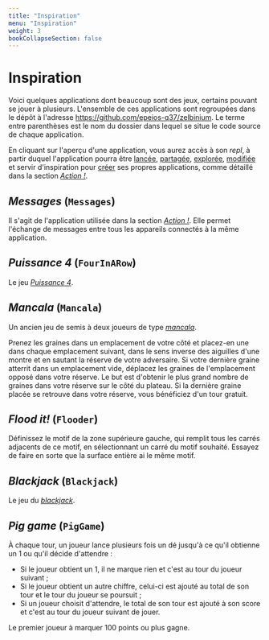 ```yaml
---
title: "Inspiration"
menu: "Inspiration"
weight: 3
bookCollapseSection: false
---
```


# Inspiration

Voici quelques applications dont beaucoup sont des jeux, certains pouvant se jouer à plusieurs.  L'ensemble de ces applications sont regroupées dans le dépôt à l'adresse <https://github.com/epeios-q37/zelbinium>. Le terme entre parenthèses est le nom du dossier dans lequel se situe le code source de chaque application.

En cliquant sur l'aperçu d'une application, vous aurez accès à son *repl*, à partir duquel l'application pourra être [lancée](../action/launch), [partagée](../action/share), [explorée](../action/explore), [modifiée](../action/modify) et servir d'inspiration pour [créer](../action/create) ses propres applications, comme détaillé dans la section [*Action !*](../action/).

## *Messages* (`Messages`)

Il s'agit de l'application utilisée dans la section [*Action !*](../action/). Elle permet l'échange de messages entre tous les appareils connectés à la même application.

<div data-demo="Messages"></div>

## *Puissance 4* (`FourInARow`)

Le jeu [*Puissance 4*](https://fr.wikipedia.org/wiki/Puissance_4).

<div data-demo="FourInARow"></div>

## *Mancala* (`Mancala`)

Un ancien jeu de semis à deux joueurs de type [*mancala*](https://fr.wikipedia.org/wiki/Mancala).

Prenez les graines dans un emplacement de votre côté et placez-en une dans chaque emplacement suivant, dans le sens inverse des aiguilles d'une montre et en sautant la réserve de votre adversaire. Si votre dernière graine atterrit dans un emplacement vide, déplacez les graines de l'emplacement opposé dans votre réserve. Le but est d'obtenir le plus grand nombre de graines dans votre réserve sur le côté du plateau. Si la dernière graine placée se retrouve dans votre réserve, vous bénéficiez d'un tour gratuit.

<div data-demo="Mancala"></div>

## *Flood it!* (`Flooder`)

Définissez le motif de la zone supérieure gauche, qui remplit tous les carrés adjacents de ce motif, en sélectionnant un carré du motif souhaité. Essayez de faire en sorte que la surface entière ai le même motif.

<div data-demo="Flooder"></div>

## *Blackjack* (`Blackjack`)

Le jeu du [*blackjack*](https://fr.wikipedia.org/wiki/Blackjack_(jeu)).

<div data-demo="Blackjack"></div>

## *Pig game* (`PigGame`)

À chaque tour, un joueur lance plusieurs fois un dé jusqu'à ce qu'il obtienne un 1 ou qu'il décide d'attendre :

- Si le joueur obtient un 1, il ne marque rien et c'est au tour du joueur suivant ;
- Si le joueur obtient un autre chiffre, celui-ci est ajouté au total de son tour et le tour du joueur se poursuit ;
- Si un joueur choisit d'attendre, le total de son tour est ajouté à son score et c'est au tour du joueur suivant de jouer.

Le premier joueur à marquer 100 points ou plus gagne.

<div data-demo="PigGame"></div>

<script>
    function demoLink(element) {
        const demo = element.getAttribute("data-demo");
        element.innerHTML = '\
<center>\
    <a target="_blank" href="https://replit.com/@Zelbinium/' + demo + '">\
        <img src="./' + demo +  '.png"/>\
    </a>\
</center>';
    }

    const demos = document.getElementsByTagName("div");

    for ( const demo of demos ) {
        if ( demo.hasAttribute("data-demo") )
            demoLink(demo);
    }
</script>
